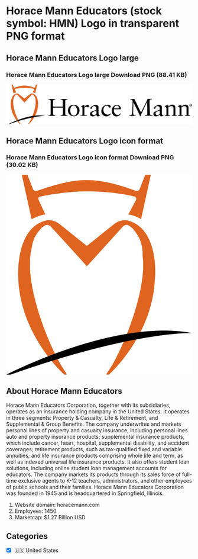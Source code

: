 # Horace Mann Educators (stock symbol: HMN) Logo in transparent PNG format

## Horace Mann Educators Logo large

### Horace Mann Educators Logo large Download PNG (88.41 KB)

![Horace Mann Educators Logo large Download PNG (88.41 KB)](/img/orig/HMN_BIG-8abde9c9.png)

## Horace Mann Educators Logo icon format

### Horace Mann Educators Logo icon format Download PNG (30.02 KB)

![Horace Mann Educators Logo icon format Download PNG (30.02 KB)](/img/orig/HMN-d7d6c027.png)

## About Horace Mann Educators

Horace Mann Educators Corporation, together with its subsidiaries, operates as an insurance holding company in the United States. It operates in three segments: Property & Casualty, Life & Retirement, and Supplemental & Group Benefits. The company underwrites and markets personal lines of property and casualty insurance, including personal lines auto and property insurance products; supplemental insurance products, which include cancer, heart, hospital, supplemental disability, and accident coverages; retirement products, such as tax-qualified fixed and variable annuities; and life insurance products comprising whole life and term, as well as indexed universal life insurance products. It also offers student loan solutions, including online student loan management accounts for educators. The company markets its products through its sales force of full-time exclusive agents to K-12 teachers, administrators, and other employees of public schools and their families. Horace Mann Educators Corporation was founded in 1945 and is headquartered in Springfield, Illinois.

1. Website domain: horacemann.com
2. Employees: 1450
3. Marketcap: $1.27 Billion USD


## Categories
- [x] 🇺🇸 United States
